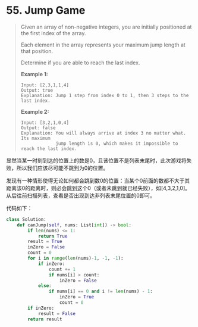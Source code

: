 # 55. Jump Game

> Given an array of non-negative integers, you are initially positioned at the first index of the array.
>
> Each element in the array represents your maximum jump length at that position.
>
> Determine if you are able to reach the last index.
>
> **Example 1:**
>
> ```
> Input: [2,3,1,1,4]
> Output: true
> Explanation: Jump 1 step from index 0 to 1, then 3 steps to the last index.
> ```
>
> **Example 2:**
>
> ```
> Input: [3,2,1,0,4]
> Output: false
> Explanation: You will always arrive at index 3 no matter what. Its maximum
>              jump length is 0, which makes it impossible to reach the last index.
> ```

显然当某一时刻到达的位置上的数是0，且该位置不是列表末尾时，此次游戏将失败，所以我们应该尽可能不跳到为0的位置。

发现有一种情形使得无论如何都会跳到数0的位置：当某个0前面的数都不大于其距离该0的距离时，则必会跳到这个0（或者未跳到就已经失败），如[4,3,2,1,0]。从后往前扫描列表，查看是否出现到达非列表末尾位置的0即可。

代码如下：

```python
class Solution:
    def canJump(self, nums: List[int]) -> bool:
        if len(nums) <= 1:
            return True
        result = True
        inZero = False
        count = 0
        for i in range(len(nums)-1, -1, -1):
            if inZero:
                count += 1
                if nums[i] > count:
                    inZero = False
            else:
                if nums[i] == 0 and i != len(nums) - 1:
                    inZero = True
                    count = 0
        if inZero:
            result = False
        return result
```

​	